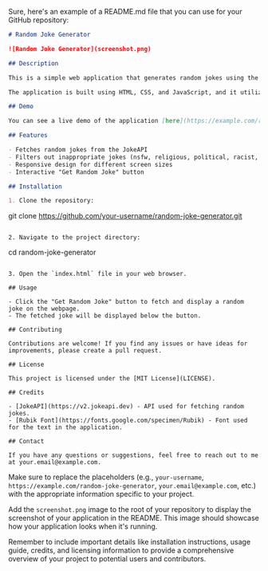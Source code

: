 Sure, here's an example of a README.md file that you can use for your GitHub repository:

```markdown
# Random Joke Generator

![Random Joke Generator](screenshot.png)

## Description

This is a simple web application that generates random jokes using the JokeAPI. It fetches a joke from the API and displays it on the webpage when the "Get Random Joke" button is clicked.

The application is built using HTML, CSS, and JavaScript, and it utilizes the Rubik font from Google Fonts for the styling.

## Demo

You can see a live demo of the application [here](https://example.com/random-joke-generator).

## Features

- Fetches random jokes from the JokeAPI
- Filters out inappropriate jokes (nsfw, religious, political, racist, sexist, explicit)
- Responsive design for different screen sizes
- Interactive "Get Random Joke" button

## Installation

1. Clone the repository:

```
git clone https://github.com/your-username/random-joke-generator.git
```

2. Navigate to the project directory:

```
cd random-joke-generator
```

3. Open the `index.html` file in your web browser.

## Usage

- Click the "Get Random Joke" button to fetch and display a random joke on the webpage.
- The fetched joke will be displayed below the button.

## Contributing

Contributions are welcome! If you find any issues or have ideas for improvements, please create a pull request.

## License

This project is licensed under the [MIT License](LICENSE).

## Credits

- [JokeAPI](https://v2.jokeapi.dev) - API used for fetching random jokes.
- [Rubik Font](https://fonts.google.com/specimen/Rubik) - Font used for the text in the application.

## Contact

If you have any questions or suggestions, feel free to reach out to me at your.email@example.com.

```

Make sure to replace the placeholders (e.g., `your-username`, `https://example.com/random-joke-generator`, `your.email@example.com`, etc.) with the appropriate information specific to your project.

Add the `screenshot.png` image to the root of your repository to display the screenshot of your application in the README. This image should showcase how your application looks when it's running.

Remember to include important details like installation instructions, usage guide, credits, and licensing information to provide a comprehensive overview of your project to potential users and contributors.